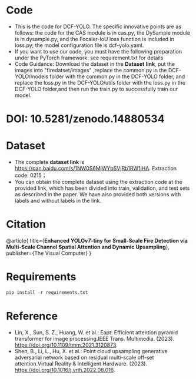 # Code
* This is the code for DCF-YOLO. The specific innovative points are as follows: the code for the CAS module is in cas.py, the DySample module is in dysample.py, and the Focaler-IoU loss function is included in loss.py; the model configuration file is dcf-yolo.yaml.
* If you want to use our code, you must have the following preparation under the PyTorch framework: see requirement.txt for details
* Code Guidance: Download the dataset in the **Dataset** **link**, put the  images  into "firedatset/images" ,replace the common.py in the DCF-YOLO/models folder with the common.py in the DCF-YOLO folder, and replace the loss.py in the DCF-YOLO/utils folder with the loss.py in the DCF-YOLO folder,and then run the train.py to successfully train our model.

# DOI: 10.5281/zenodo.14880534

# Dataset
* The complete **dataset link** is https://pan.baidu.com/s/1NW0S6MjWYbSVjRb1RW1iHA.
Extraction code: 0215；
* You can obtain the complete dataset using the extraction code at the provided link, which has been divided into train, validation, and test sets as described in the paper. We have also provided both versions with labels and without labels in the link.

# Citation
@article{
  title={**Enhanced YOLOv7-tiny for Small-Scale Fire Detection via Multi-Scale Channel Spatial Attention and Dynamic Upsampling**},
  publisher={The Visual Computer}
}

# Requirements
```python  
pip install -r requirements.txt  
```

# Reference
*	Lin, X., Sun, S. Z., Huang, W. et al.: Eapt: Efficient attention pyramid transformer for image processing.IEEE Trans. Multimedia. (2023). https://doi.org/10.1109/tmm.2021.3120873.
*	Shen, B., Li, L., Hu, X. et al.: Point cloud upsampling generative adversarial network based on residual multi-scale off-set attention.Virtual Reality & Intelligent Hardware. (2023). https://doi.org/10.1016/j.vrih.2022.08.016.





